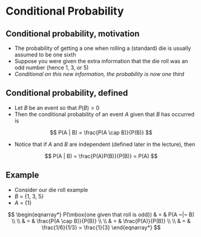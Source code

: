 # Conditional Probability

## Conditional probability, motivation

- The probability of getting a one when rolling a (standard) die is usually assumed to be one sixth
- Suppose you were given the extra information that the die roll was an odd number (hence 1, 3, or 5)
- _Conditional on this new information, the probability is now one third_

## Conditional probability, defined

- Let $B$ be an event so that $P(B) > 0$
- Then the conditional probability of an event $A$ given that $B$ has occurred is

$$
P(A | B) = \frac{P(A \cap B)}{P(B)}
$$

- Notice that if $A$ and $B$ are independent (defined later in the lecture), then

$$
P(A | B) = \frac{P(A)P(B)}{P(B)} = P(A)
$$

## Example

- Consider our die roll example
- $B$ = {1, 3, 5}
- $A$ = {1}

$$
\begin{eqnarray*}
P(\mbox{one given that roll is odd}) & = & P(A ~|~ B) \\ \\
    & = & \frac{P(A \cap B)}{P(B)} \\ \\
    & = & \frac{P(A)}{P(B)} \\ \\
    & = & \frac{1/6}{1/3} = \frac{1}{3}
\end{eqnarray*}
$$
